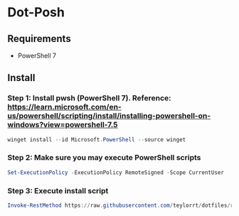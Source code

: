 # Dot-Posh

## Requirements
- PowerShell 7
## Install

### Step 1: Install pwsh (PowerShell 7). Reference: https://learn.microsoft.com/en-us/powershell/scripting/install/installing-powershell-on-windows?view=powershell-7.5
```powershell
winget install --id Microsoft.PowerShell --source winget
```

### Step 2: Make sure you may execute PowerShell scripts
```powershell
Set-ExecutionPolicy -ExecutionPolicy RemoteSigned -Scope CurrentUser
```

### Step 3: Execute install script
```powershell
Invoke-RestMethod https://raw.githubusercontent.com/teylorrt/dotfiles/refs/heads/main/windows/install.ps1 | Invoke-Expression
```
